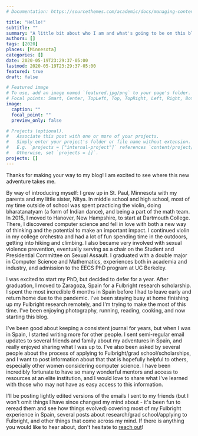 ```yaml
---
# Documentation: https://sourcethemes.com/academic/docs/managing-content/

title: "Hello!"
subtitle: ""
summary: "A little bit about who I am and what's going to be on this blog"
authors: []
tags: [2020]
places: [Minnesota]
categories: []
date: 2020-05-19T23:29:37-05:00
lastmod: 2020-05-19T23:29:37-05:00
featured: true
draft: false

# Featured image
# To use, add an image named `featured.jpg/png` to your page's folder.
# Focal points: Smart, Center, TopLeft, Top, TopRight, Left, Right, BottomLeft, Bottom, BottomRight.
image:
  caption: ""
  focal_point: ""
  preview_only: false

# Projects (optional).
#   Associate this post with one or more of your projects.
#   Simply enter your project's folder or file name without extension.
#   E.g. `projects = ["internal-project"]` references `content/project/deep-learning/index.md`.
#   Otherwise, set `projects = []`.
projects: []
---
```


Thanks for making your way to my blog! I am excited to see where this new adventure takes me.

By way of introducing myself: I grew up in St. Paul, Minnesota with my parents and my little sister, Nitya. In middle school and high school, most of my time outside of school was spent practicing the violin, doing bharatanatyam (a form of Indian dance), and being a part of the math team. In 2015, I moved to Hanover, New Hampshire, to start at Dartmouth College. There, I discovered computer science and fell in love with both a new way of thinking and the potential to make an important impact. I continued violin in my college orchestra and had a lot of fun spending time in the outdoors, getting into hiking and climbing. I also became very involved with sexual violence prevention, eventually serving as a chair on the Student and Presidential Committee on Sexual Assault. I graduated with a double major in Computer Science and Mathematics, experiences both in academia and industry, and admission to the EECS PhD program at UC Berkeley.

I was excited to start my PhD, but decided to defer for a year. After graduation, I moved to Zaragoza, Spain for a Fulbright research scholarship. I spent the most incredible 6 months in Spain before I had to leave early and return home due to the pandemic. I've been staying busy at home finishing up my Fulbright research remotely, and I'm trying to make the most of this time. I've been enjoying photography, running, reading, cooking, and now starting this blog. 

I've been good about keeping a consistent journal for years, but when I was in Spain, I started writing more for other people. I sent semi-regular email updates to several friends and family about my adventures in Spain, and really enjoyed sharing what I was up to. I've also been asked by several people about the process of applying to Fulbright/grad school/scholarships, and I want to post information about that that is hopefully helpful to others, especially other women considering computer science. I have been incredibly fortunate to have so many wonderful mentors and access to resources at an elite institution, and I would love to share what I've learned with those who may not have as easy access to this information.

I'll be posting lightly edited versions of the emails I sent to my friends (but I won't omit things I have since changed my mind about - it's been fun to reread them and see how things evolved) covering most of my Fulbright experience in Spain, several posts about research/grad school/applying to Fulbright, and other things that come across my mind. If there is anything you would like to hear about, don't hesitate to [reach out](http://neerja.me/#contact)!